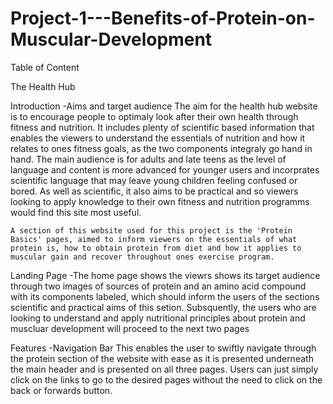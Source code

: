# Project-1---Benefits-of-Protein-on-Muscular-Development
Table of Content

The Health Hub

Introduction
    -Aims and target audience
     The aim for the health hub website is to encourage people to optimaly look after their own health through fitness and nutrition. It includes plenty of scientific based information that enables the viewers to understand the essentials of nutrition and how it relates to ones fitness goals, as the two components integraly go hand in hand. The main audience is for adults and late teens as the level of language and content is more advanced for younger users and incorprates scientific language that may leave young children feeling confused or bored. As well as scientific, it also aims to be practical and so viewers looking to apply knowledge to their own fitness and nutrition programms would find this site most useful.

    A section of this website used for this project is the 'Protein Basics' pages, aimed to inform viewers on the essentials of what protein is, how to obtain protein from diet and how it applies to muscular gain and recover throughout ones exercise program. 

Landing Page
    -The home page shows the viewrs shows its target audience through two images of sources of protein and an amino acid compound with its components labeled, which should inform the users of the sections scientific and practical aims of this setion. Subsquently, the users who are looking to understand and apply nutritional principles about protein and muscluar development will proceed to the next two pages


Features
    -Navigation Bar 
    This enables the user to swiftly navigate through the protein section of the website with ease as it is presented underneath the main header and is presented on all three pages. Users can just simply click on the links to go to the desired pages without the need to click on the back or forwards button.






